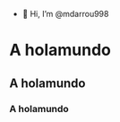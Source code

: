 - 👋 Hi, I’m @mdarrou998
# A holamundo
## A holamundo
### A holamundo
<!---
mdarrou998/mdarrou998 is a ✨ special ✨ repository because its `README.md` (this file) appears on your GitHub profile.
You can click the Preview link to take a look at your changes.
--->
